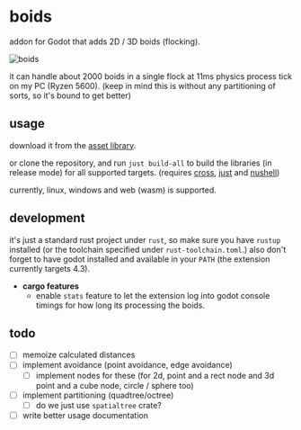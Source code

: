 # boids

addon for Godot that adds 2D / 3D boids (flocking).

![boids](./resources/boids.gif)

it can handle about 2000 boids in a single flock at 11ms physics process tick on my PC (Ryzen 5600).
(keep in mind this is without any partitioning of sorts, so it's bound to get better)

## usage

download it from the [asset library](https://godotengine.org/asset-library/asset/3284).

or clone the repository, and run `just build-all` to build the libraries (in release mode) for all supported targets.
(requires [cross](https://github.com/cross-rs/cross), [just](https://github.com/casey/just) and [nushell](https://github.com/nushell/nushell))

currently, linux, windows and web (wasm) is supported.

## development

it's just a standard rust project under `rust`, so make sure you have `rustup` installed (or the toolchain specified under `rust-toolchain.toml`.)
also don't forget to have godot installed and available in your `PATH` (the extension currently targets 4.3).

- **cargo features**
	- enable `stats` feature to let the extension log into godot console timings for how long its processing the boids.

## todo

- [ ] memoize calculated distances
- [ ] implement avoidance (point avoidance, edge avoidance)
	- [ ] implement nodes for these (for 2d, point and a rect node and 3d point and a cube node, circle / sphere too)
- [ ] implement partitioning (quadtree/octree)
	- [ ] do we just use `spatialtree` crate?
- [ ] write better usage documentation
